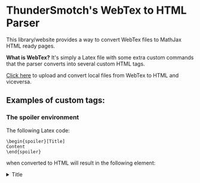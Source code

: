 <script src="https://ajax.googleapis.com/ajax/libs/jquery/3.4.1/jquery.min.js"></script>
<script src="./webtexParser.js"></script>
<script src="./main.js"></script>
<script src="./mathjaxConfig.js"></script>
<script type="text/javascript" id="MathJax-script" async src="https://cdn.jsdelivr.net/npm/mathjax@3/es5/tex-chtml.js"></script>	
<link rel="stylesheet" type="text/css" href="style.css">

# ThunderSmotch's WebTex to HTML Parser

This library/website provides a way to convert WebTex files to MathJax HTML ready pages.

**What is WebTex?** 
It's simply a Latex file with some extra custom commands that the parser converts into several custom HTML tags.

[Click here](/convert) to upload and convert local files from WebTex to HTML and viceversa.

## Examples of custom tags:

### The spoiler environment
The following Latex code:
```
\begin{spoiler}[Title]
Content
\end{spoiler}
```
when converted to HTML will result in the following element:
<details>
<summary>
Title
</summary>
<div>
Content
</div>
</details>